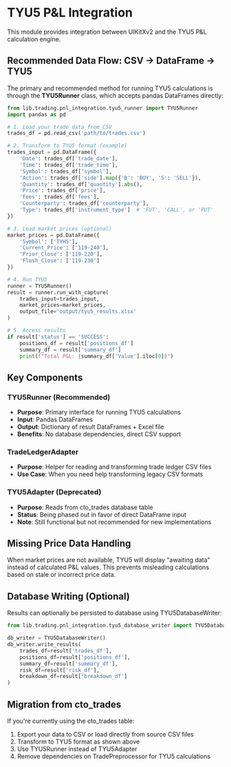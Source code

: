 # TYU5 P&L Integration

This module provides integration between UIKitXv2 and the TYU5 P&L calculation engine.

## Recommended Data Flow: CSV → DataFrame → TYU5

The primary and recommended method for running TYU5 calculations is through the **TYU5Runner** class, which accepts pandas DataFrames directly:

```python
from lib.trading.pnl_integration.tyu5_runner import TYU5Runner
import pandas as pd

# 1. Load your trade data from CSV
trades_df = pd.read_csv('path/to/trades.csv')

# 2. Transform to TYU5 format (example)
trades_input = pd.DataFrame({
    'Date': trades_df['trade_date'],
    'Time': trades_df['trade_time'],
    'Symbol': trades_df['symbol'],
    'Action': trades_df['side'].map({'B': 'BUY', 'S': 'SELL'}),
    'Quantity': trades_df['quantity'].abs(),
    'Price': trades_df['price'],
    'Fees': trades_df['fees'],
    'Counterparty': trades_df['counterparty'],
    'Type': trades_df['instrument_type']  # 'FUT', 'CALL', or 'PUT'
})

# 3. Load market prices (optional)
market_prices = pd.DataFrame({
    'Symbol': ['TYH5'],
    'Current_Price': ['119-240'],
    'Prior_Close': ['119-220'],
    'Flash_Close': ['119-230']
})

# 4. Run TYU5
runner = TYU5Runner()
result = runner.run_with_capture(
    trades_input=trades_input,
    market_prices=market_prices,
    output_file='output/tyu5_results.xlsx'
)

# 5. Access results
if result['status'] == 'SUCCESS':
    positions_df = result['positions_df']
    summary_df = result['summary_df']
    print(f"Total P&L: {summary_df['Value'].iloc[0]}")
```

## Key Components

### TYU5Runner (Recommended)
- **Purpose**: Primary interface for running TYU5 calculations
- **Input**: Pandas DataFrames
- **Output**: Dictionary of result DataFrames + Excel file
- **Benefits**: No database dependencies, direct CSV support

### TradeLedgerAdapter
- **Purpose**: Helper for reading and transforming trade ledger CSV files
- **Use Case**: When you need help transforming legacy CSV formats

### TYU5Adapter (Deprecated)
- **Purpose**: Reads from cto_trades database table
- **Status**: Being phased out in favor of direct DataFrame input
- **Note**: Still functional but not recommended for new implementations

## Missing Price Data Handling

When market prices are not available, TYU5 will display "awaiting data" instead of calculated P&L values. This prevents misleading calculations based on stale or incorrect price data.

## Database Writing (Optional)

Results can optionally be persisted to database using TYU5DatabaseWriter:

```python
from lib.trading.pnl_integration.tyu5_database_writer import TYU5DatabaseWriter

db_writer = TYU5DatabaseWriter()
db_writer.write_results(
    trades_df=result['trades_df'],
    positions_df=result['positions_df'],
    summary_df=result['summary_df'],
    risk_df=result['risk_df'],
    breakdown_df=result['breakdown_df']
)
```

## Migration from cto_trades

If you're currently using the cto_trades table:

1. Export your data to CSV or load directly from source CSV files
2. Transform to TYU5 format as shown above
3. Use TYU5Runner instead of TYU5Adapter
4. Remove dependencies on TradePreprocessor for TYU5 calculations 